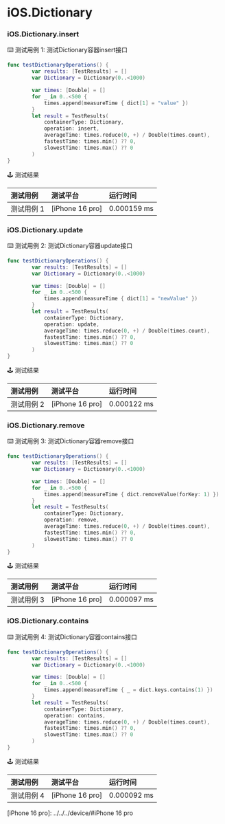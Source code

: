 # iOS.Dictionary
### iOS.Dictionary.insert

:keyboard: 测试用例 1: 测试Dictionary容器insert接口

```swift
func testDictionaryOperations() {
        var results: [TestResults] = []
        var Dictionary = Dictionary(0..<1000)

        var times: [Double] = []
        for _ in 0..<500 {
            times.append(measureTime { dict[1] = "value" })
        }
        let result = TestResults(
            containerType: Dictionary,
            operation: insert,
            averageTime: times.reduce(0, +) / Double(times.count),
            fastestTime: times.min() ?? 0,
            slowestTime: times.max() ?? 0
        )
}
```

:joystick: 测试结果

| 测试用例   | 测试平台           | 运行时间        |
|:-------|:---------------|:------------|
| 测试用例 1 | [iPhone 16 pro] | 0.000159 ms |


### iOS.Dictionary.update

:keyboard: 测试用例 2: 测试Dictionary容器update接口 

```swift
func testDictionaryOperations() {
        var results: [TestResults] = []
        var Dictionary = Dictionary(0..<1000)

        var times: [Double] = []
        for _ in 0..<500 {
            times.append(measureTime { dict[1] = "newValue" })
        }
        let result = TestResults(
            containerType: Dictionary,
            operation: update,
            averageTime: times.reduce(0, +) / Double(times.count),
            fastestTime: times.min() ?? 0,
            slowestTime: times.max() ?? 0
        )
}
```
:joystick: 测试结果

| 测试用例   | 测试平台           | 运行时间        |
|:-------|:---------------|:------------|
| 测试用例 2 | [iPhone 16 pro] | 0.000122 ms |

### iOS.Dictionary.remove

:keyboard: 测试用例 3: 测试Dictionary容器remove接口 

```swift
func testDictionaryOperations() {
        var results: [TestResults] = []
        var Dictionary = Dictionary(0..<1000)

        var times: [Double] = []
        for _ in 0..<500 {
            times.append(measureTime { dict.removeValue(forKey: 1) })
        }
        let result = TestResults(
            containerType: Dictionary,
            operation: remove,
            averageTime: times.reduce(0, +) / Double(times.count),
            fastestTime: times.min() ?? 0,
            slowestTime: times.max() ?? 0
        )
}
```
:joystick: 测试结果

| 测试用例   | 测试平台           | 运行时间        |
|:-------|:---------------|:------------|
| 测试用例 3 | [iPhone 16 pro] | 0.000097 ms |

### iOS.Dictionary.contains

:keyboard: 测试用例 4: 测试Dictionary容器contains接口 

```swift
func testDictionaryOperations() {
        var results: [TestResults] = []
        var Dictionary = Dictionary(0..<1000)

        var times: [Double] = []
        for _ in 0..<500 {
            times.append(measureTime { _ = dict.keys.contains(1) })
        }
        let result = TestResults(
            containerType: Dictionary,
            operation: contains,
            averageTime: times.reduce(0, +) / Double(times.count),
            fastestTime: times.min() ?? 0,
            slowestTime: times.max() ?? 0
        )
}
```
:joystick: 测试结果

| 测试用例   | 测试平台           | 运行时间        |
|:-------|:---------------|:------------|
| 测试用例 4 | [iPhone 16 pro] | 0.000092 ms |


[iPhone 16 pro]: ../../../device/#iPhone 16 pro
